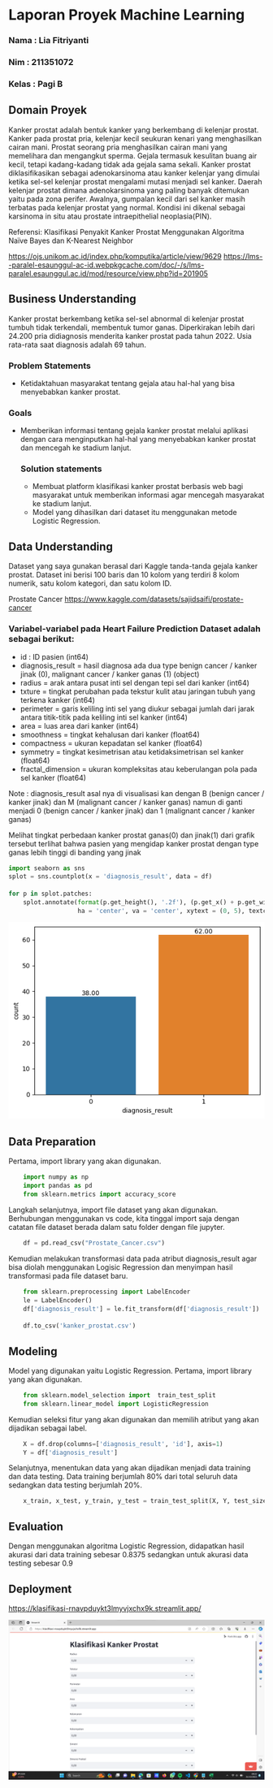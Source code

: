 # Laporan Proyek Machine Learning
### Nama : Lia Fitriyanti
### Nim : 211351072
### Kelas : Pagi B

## Domain Proyek

Kanker prostat adalah bentuk kanker yang berkembang di kelenjar prostat. Kanker pada prostat pria, kelenjar kecil seukuran kenari yang menghasilkan cairan mani. Prostat seorang pria menghasilkan cairan mani yang memelihara dan mengangkut sperma. Gejala termasuk kesulitan buang air kecil, tetapi kadang-kadang tidak ada gejala sama sekali. Kanker prostat diklasifikasikan sebagai adenokarsinoma atau kanker kelenjar yang dimulai ketika sel-sel kelenjar prostat mengalami mutasi menjadi sel kanker. Daerah kelenjar prostat dimana adenokarsinoma yang paling banyak ditemukan yaitu pada zona perifer. Awalnya, gumpalan kecil dari sel kanker masih terbatas pada kelenjar prostat yang normal. Kondisi ini dikenal sebagai karsinoma in situ atau prostate intraepithelial neoplasia(PIN). 

  Referensi:
  Klasifikasi Penyakit Kanker Prostat Menggunakan Algoritma Naïve Bayes dan K-Nearest Neighbor

  https://ojs.unikom.ac.id/index.php/komputika/article/view/9629 
  https://lms--paralel-esaunggul-ac-id.webpkgcache.com/doc/-/s/lms-paralel.esaunggul.ac.id/mod/resource/view.php?id=201905

## Business Understanding

Kanker prostat berkembang ketika sel-sel abnormal di kelenjar prostat tumbuh tidak terkendali, membentuk tumor ganas. Diperkirakan lebih dari 24.200 pria didiagnosis menderita kanker prostat pada tahun 2022. Usia rata-rata saat diagnosis adalah 69 tahun.

### Problem Statements

- Ketidaktahuan masyarakat tentang gejala atau hal-hal yang bisa menyebabkan kanker prostat.

### Goals

- Memberikan informasi tentang gejala kanker prostat melalui aplikasi dengan cara menginputkan hal-hal yang menyebabkan kanker prostat dan mencegah ke stadium lanjut.


    ### Solution statements
    - Membuat platform klasifikasi kanker prostat berbasis web bagi masyarakat untuk memberikan informasi agar mencegah masyarakat ke stadium lanjut.
    - Model yang dihasilkan dari dataset itu menggunakan metode Logistic Regression.

## Data Understanding
Dataset yang saya gunakan berasal dari Kaggle tanda-tanda gejala kanker prostat. Dataset ini berisi 100 baris dan 10 kolom yang terdiri 8 kolom numerik, satu kolom kategori, dan satu kolom ID.

Prostate Cancer
https://www.kaggle.com/datasets/sajidsaifi/prostate-cancer 

### Variabel-variabel pada Heart Failure Prediction Dataset adalah sebagai berikut:
- id : ID pasien (int64)  
- diagnosis_result = hasil diagnosa ada dua type benign cancer / kanker jinak (0), malignant cancer / kanker ganas (1) (object)
- radius = arak antara pusat inti sel dengan tepi sel dari kanker (int64)  
- txture = tingkat perubahan pada tekstur kulit atau jaringan tubuh yang terkena kanker (int64)  
- perimeter = garis keliling inti sel yang diukur sebagai jumlah dari jarak antara titik-titik pada keliling inti sel kanker (int64)  
- area = luas area dari kanker (int64)  
- smoothness = tingkat kehalusan dari kanker (float64)
- compactness = ukuran kepadatan sel kanker (float64)
- symmetry = tingkat kesimetrisan atau ketidaksimetrisan sel kanker (float64)
- fractal_dimension = ukuran kompleksitas atau keberulangan pola pada sel kanker (float64)

Note : diagnosis_result asal nya di visualisasi kan dengan B (benign cancer / kanker jinak) dan M (malignant cancer / kanker ganas) namun di ganti menjadi 0 (benign cancer / kanker jinak) dan 1 (malignant cancer / kanker ganas)


Melihat tingkat perbedaan kanker prostat ganas(0) dan jinak(1) dari grafik tersebut terlihat bahwa pasien yang mengidap kanker prostat dengan type ganas lebih tinggi di banding yang jinak
``` python
import seaborn as sns
splot = sns.countplot(x = 'diagnosis_result', data = df)

for p in splot.patches:
    splot.annotate(format(p.get_height(), '.2f'), (p.get_x() + p.get_width() / 2., p.get_height()), 
                   ha = 'center', va = 'center', xytext = (0, 5), textcoords = 'offset points')
```
![image](output2.png)
## Data Preparation
Pertama, import library yang akan digunakan.
``` python
    import numpy as np
    import pandas as pd
    from sklearn.metrics import accuracy_score
```
Langkah selanjutnya, import file dataset yang akan digunakan. Berhubungan menggunakan vs code, kita tinggal import saja dengan catatan file dataset berada dalam satu folder dengan file jupyter.
``` python
    df = pd.read_csv("Prostate_Cancer.csv")
```
Kemudian melakukan transformasi data pada atribut diagnosis_result agar bisa diolah menggunakan Logisic Regression dan menyimpan hasil transformasi pada file dataset baru.
``` python
    from sklearn.preprocessing import LabelEncoder
    le = LabelEncoder()
    df['diagnosis_result'] = le.fit_transform(df['diagnosis_result'])

    df.to_csv('kanker_prostat.csv')
``` 
## Modeling
Model yang digunakan yaitu Logistic Regression. Pertama, import library yang akan digunakan.
``` python
    from sklearn.model_selection import  train_test_split
    from sklearn.linear_model import LogisticRegression
``` 
Kemudian seleksi fitur yang akan digunakan dan memilih atribut yang akan dijadikan sebagai label.
``` python
    X = df.drop(columns=['diagnosis_result', 'id'], axis=1)
    Y = df['diagnosis_result']
``` 
Selanjutnya, menentukan data yang akan dijadikan menjadi data training dan data testing. Data training berjumlah 80% dari total seluruh data sedangkan data testing berjumlah 20%.
``` python
    x_train, x_test, y_train, y_test = train_test_split(X, Y, test_size=0.2, stratify=Y, random_state=2)
``` 
## Evaluation
Dengan menggunakan algoritma Logistic Regression, didapatkan hasil akurasi dari data training sebesar 0.8375 sedangkan untuk akurasi data testing sebesar 0.9

## Deployment
https://klasifikasi-rnavpduykt3lmyvjxchx9k.streamlit.app/

![Alt text](TampilanStreamlit.png)

